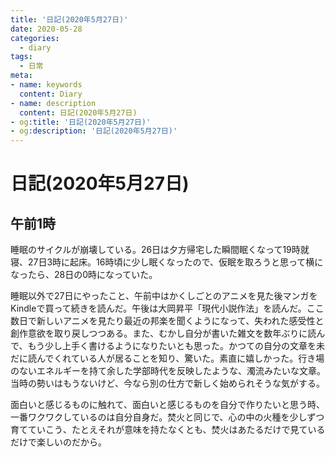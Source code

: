 ```yaml
---
title: '日記(2020年5月27日)'
date: 2020-05-28
categories:
  - diary
tags:
  - 日常
meta:
- name: keywords
  content: Diary
- name: description
  content: 日記(2020年5月27日)
- og:title: '日記(2020年5月27日)'
- og:description: '日記(2020年5月27日)'
---
```

# 日記(2020年5月27日)

## 午前1時
睡眠のサイクルが崩壊している。26日は夕方帰宅した瞬間眠くなって19時就寝、27日3時に起床。16時頃に少し眠くなったので、仮眠を取ろうと思って横になったら、28日の0時になっていた。

睡眠以外で27日にやったこと、午前中はかくしごとのアニメを見た後マンガをKindleで買って続きを読んだ。午後は大岡昇平「現代小説作法」を読んだ。ここ数日で新しいアニメを見たり最近の邦楽を聞くようになって、失われた感受性と創作意欲を取り戻しつつある。また、むかし自分が書いた雑文を数年ぶりに読んで、もう少し上手く書けるようになりたいとも思った。かつての自分の文章を未だに読んでくれている人が居ることを知り、驚いた。素直に嬉しかった。行き場のないエネルギーを持て余した学部時代を反映したような、濁流みたいな文章。当時の勢いはもうないけど、今なら別の仕方で新しく始められそうな気がする。

面白いと感じるものに触れて、面白いと感じるものを自分で作りたいと思う時、一番ワクワクしているのは自分自身だ。焚火と同じで、心の中の火種を少しずつ育てていこう、たとえそれが意味を持たなくとも、焚火はあたるだけで見ているだけで楽しいのだから。
